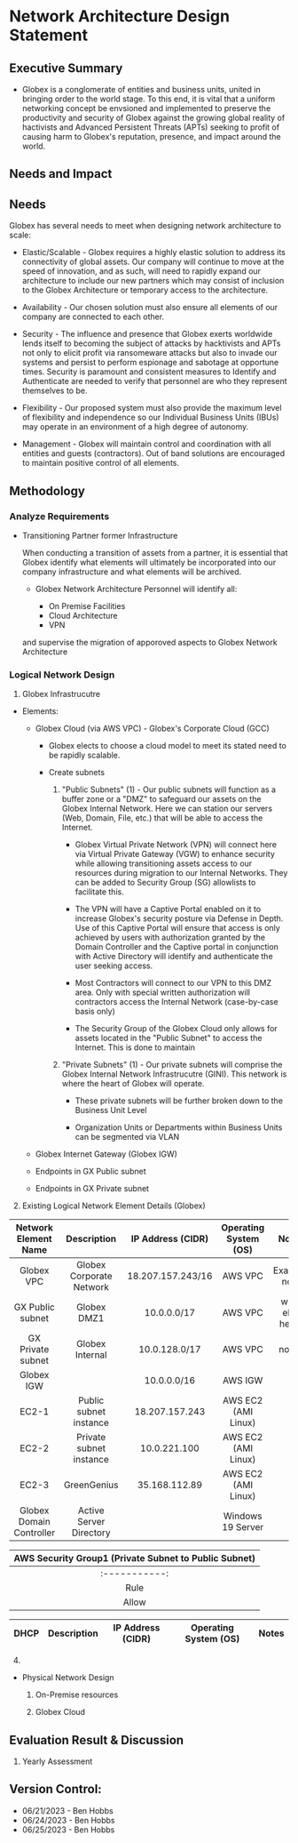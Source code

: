# Network Architecture Design Statement

## Executive Summary

  * Globex is a conglomerate of entities and business units, united in bringing order to the world stage. To this end, it is vital that a uniform networking concept be envsioned and implemented to preserve the productivity and security of Globex against the growing global reality of hactivists and Advanced Persistent Threats (APTs) seeking to profit of causing harm to Globex's reputation, presence, and impact around the world.

## Needs and Impact

## Needs

Globex has several needs to meet when designing network architecture to scale:

* Elastic/Scalable - Globex requires a highly elastic solution to address its connectivity of global assets. Our company will continue to move at the speed of innovation, and as such, will need to rapidly expand our architecture to include our new partners which may consist of inclusion to the Globex Architecture or temporary access to the architecture. 

 * Availability - Our chosen solution must also ensure all elements of our company are connected to each other.
       
 * Security - The influence and presence that Globex exerts worldwide lends itself to becoming the subject of attacks by hacktivists and APTs not only to elicit profit via ransomeware attacks but also to invade our systems and persist to perform espionage and sabotage at opportune times. Security is paramount and consistent measures to Identify and Authenticate are needed to verify that personnel are who they represent themselves to be. 

 * Flexibility - Our proposed system must also provide the maximum level of flexibility and independence so our Individual Business Units (IBUs) may operate in an environment of a high degree of autonomy.

 * Management -  Globex will maintain control and coordination with all entities and guests (contractors). Out of band solutions are encouraged to maintain positive control of all elements.

## Methodology
  ### Analyze Requirements
     
  * Transitioning Partner former Infrastructure

     When conducting a transition of assets from a partner, it is essential that Globex identify what elements will ultimately be incorporated into our company infrastructure and what elements will be archived. 

     * Globex Network Architecture Personnel will identify all:

        * On Premise Facilities
        * Cloud Architecture
        * VPN 
        
      and supervise the migration of apporoved aspects to Globex Network Architecture

 ### Logical Network Design
    
  1. Globex Infrastrucutre
      
   * Elements:
     * Globex Cloud (via AWS VPC) - Globex's Corporate Cloud (GCC)
       * Globex elects to choose a cloud model to meet its stated need to be rapidly scalable. 
       * Create subnets

         1. "Public Subnets" (1) - Our public subnets will function as a buffer zone or a "DMZ" to safeguard our assets on the Globex Internal Network. Here we can station our servers (Web, Domain, File, etc.) that will be able to access the Internet. 
              
            * Globex Virtual Private Network (VPN) will connect here via Virtual Private Gateway (VGW) to enhance security while allowing transitioning assets access to our resources during migration to our Internal Networks. They can be added to Security Group (SG) allowlists to facilitate this.

            * The VPN will have a Captive Portal enabled on it to increase Globex's security posture via Defense in Depth. Use of this Captive Portal will ensure that access is only achieved by users with authorization granted by the Domain Controller and the Captive portal in conjunction with Active Directory will identify and authenticate the user seeking access. 

            * Most Contractors will connect to our VPN to this DMZ area. Only with special written authorization will contractors access the Internal Network (case-by-case basis only)  

            * The Security Group of the Globex Cloud only allows for assets located in the "Public Subnet" to access the Internet. This is done to maintain 

         2. "Private Subnets" (1) - Our private subnets will comprise the Globex Internal Network Infrastrucutre (GINI). This network is where the heart of Globex will operate.

            *  These private subnets will be further broken down to the Business Unit Level

            * Organization Units or Departments within Business Units can be segmented via VLAN

      * Globex Internet Gateway (Globex IGW)
      * Endpoints in GX Public subnet
      * Endpoints in GX Private subnet

  2. Existing Logical Network Element Details (Globex)

| Network Element Name | Description | IP Address (CIDR) | Operating System (OS) | Notes |
|:----------------:|:---------------:|:---------------:|:---------------:|:-----------------:|
Globex VPC | Globex Corporate Network | 18.207.157.243/16 | AWS VPC | Example note |
GX Public subnet | Globex DMZ1 |10.0.0.0/17 | AWS VPC | what else here? | 
GX Private subnet | Globex Internal | 10.0.128.0/17 | AWS VPC | note3 | 
Globex IGW | | 10.0.0.0/16 | AWS IGW | | 
EC2-1 | Public subnet instance | 18.207.157.243 | AWS EC2 (AMI Linux) | 
EC2-2 | Private subnet instance | 10.0.221.100 | AWS EC2 (AMI Linux) |
EC2-3 | GreenGenius | 35.168.112.89 | AWS EC2 (AMI Linux) | 
 | Globex Domain Controller | Active Server Directory | | Windows 19 Server 


| AWS Security Group1 (Private Subnet to Public Subnet) |
|:-----------------------------------------------------:|
|:-----------:|:--------------:|:---------------:|:---------------:| 
Rule | Source | Destination | Port | Notes |
Allow | | 255.255.255.255/32 | AWS VPC | Note1 |

| DHCP | Description | IP Address (CIDR) | Operating System (OS) | Notes |
|:----------------:|:----------------:|:-------------:|:---------------:|:-------------:|
  
  
  4. 
  * Physical Network Design
    
    1. On-Premise resources

    2. Globex Cloud


## Evaluation Result & Discussion

  1. Yearly Assessment

## Version Control:
* 06/21/2023 - Ben Hobbs
* 06/24/2023 - Ben Hobbs
* 06/25/2023 - Ben Hobbs